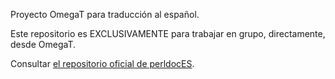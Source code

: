 Proyecto OmegaT para traducción al español.

Este repositorio es EXCLUSIVAMENTE para trabajar en grupo, directamente, desde OmegaT.

Consultar [el repositorio oficial de perldocES](https://github.com/perldocES). 
